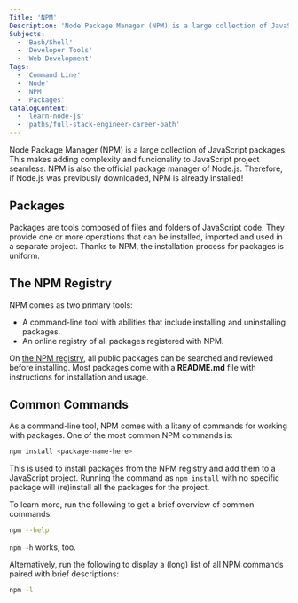 ```yaml
---
Title: 'NPM'
Description: 'Node Package Manager (NPM) is a large collection of JavaScript packages. This makes adding complexity and funcionality to JavaScript project seamless. NPM is also the official package manager of Node.js. Therefore, if Node.js was previously downloaded, NPM is already installed! Packages are tools composed of files and folders of JavaScript code. They provide one or more operations that can be installed, imported and used in a separate project. Thanks to NPM, the installation process for packages is uniform. NPM comes as two primary tools: - A command-line tool with abilities that include installing and uninstalling packages. - An online registry of all packages registered with NPM. On the NPM registry, all public packages can be searched and reviewed before installing. Most packages come with a README.md file with instructions for installation and usage. As a command-line tool, NPM comes with a litany of commands for working with packages. One of the most common NPM commands is:'
Subjects:
  - 'Bash/Shell'
  - 'Developer Tools'
  - 'Web Development'
Tags:
  - 'Command Line'
  - 'Node'
  - 'NPM'
  - 'Packages'
CatalogContent:
  - 'learn-node-js'
  - 'paths/full-stack-engineer-career-path'
---
```


Node Package Manager (NPM) is a large collection of JavaScript packages. This makes adding complexity and funcionality to JavaScript project seamless. NPM is also the official package manager of Node.js. Therefore, if Node.js was previously downloaded, NPM is already installed!

## Packages

Packages are tools composed of files and folders of JavaScript code. They provide one or more operations that can be installed, imported and used in a separate project. Thanks to NPM, the installation process for packages is uniform.

## The NPM Registry

NPM comes as two primary tools:

- A command-line tool with abilities that include installing and uninstalling packages.
- An online registry of all packages registered with NPM.

On [the NPM registry](https://www.npmjs.com/), all public packages can be searched and reviewed before installing. Most packages come with a **README.md** file with instructions for installation and usage.

## Common Commands

As a command-line tool, NPM comes with a litany of commands for working with packages. One of the most common NPM commands is:

```bash
npm install <package-name-here>
```

This is used to install packages from the NPM registry and add them to a JavaScript project. Running the command as `npm install` with no specific package will (re)install all the packages for the project.

To learn more, run the following to get a brief overview of common commands:

```bash
npm --help
```

`npm -h` works, too.

Alternatively, run the following to display a (long) list of all NPM commands paired with brief descriptions:

```bash
npm -l
```

